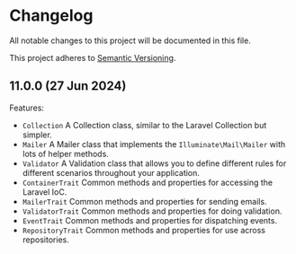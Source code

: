 # Changelog

All notable changes to this project will be documented in this file.

This project adheres to [Semantic Versioning](https://semver.org/spec/v2.0.0.html).

## 11.0.0 (27 Jun 2024)

Features:

* `Collection` A Collection class, similar to the Laravel Collection but simpler.
* `Mailer` A Mailer class that implements the `Illuminate\Mail\Mailer` with lots of helper methods.
* `Validator` A Validation class that allows you to define different rules for different scenarios throughout your
  application.
* `ContainerTrait` Common methods and properties for accessing the Laravel IoC.
* `MailerTrait` Common methods and properties for sending emails.
* `ValidatorTrait` Common methods and properties for doing validation.
* `EventTrait` Common methods and properties for dispatching events.
* `RepositoryTrait` Common methods and properties for use across repositories.